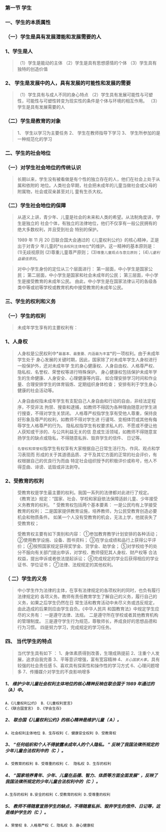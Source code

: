 ### 第一节 学生
### 一、学生的本质属性
### （一）学生是具有发展潜能和发展需要的人
### 1、学生是人
>   （1）学生是能动的主体
    （2）学生是具有思想感情的个体
    （3）学生具有独特的创造价值
    
### 2、 学生是发展中的人，具有发展的可能性和发展的需要
>   （1）学生具有与成人不同的身心特点
    （2）学生具有发展可能性与可塑性，可能性与可塑性转变为现实性的条件是个体与环境的相互作用。
    （3）学生是具有发展需要的人
    
### （二）学生是教育的对象
>   1、 学生以学习为主要任务
    2、 学生在教师指导下学习
    3、 学生所参加的是一种规范化的学习
    
### 二、学生的社会地位
### （一）对学生社会地位的传统认识
>   长期以来，学生没有被看做是有个性的独立存在的人，他们在社会上处于从属和依附的
地位。人类社会早期，社会把未成年的儿童当做社会或父母的附属物，社会或双亲甚至对儿
童有生杀大权。

### （二）学生社会地位的保障
>   从道义上讲，青少年、儿童是社会的未来和人类的希望。从法制角度讲，学生是独立的
社会个体，有独立的法律地位，他们不仅享有一般公民拥有的绝大多数权利，并且受到社会
特别的保护。

>   1989 年 11 月 20 日联合国大会通过的《儿童权利公约》的核心精神，正是出于对青少
年儿童的*`社会权利主体地位`*的维护。这一精神的基本原则是：
(1)无歧视原则
(2)尊重儿童尊严原则；
(3)`尊重儿童观点与意见原则`； 
(4)_`儿童利益最佳原则`_。

>   对中小学生身份的定位从三个层面进行：
第一层面，中小学生是国家公民；
第二层面，中小学生是国家和社会未成年的公民；
第三层面，中小学生是接受教育的未成年公民。
由此，中小学生是在国家法律认可的各级各类中等或初等学校或教育机构中接受教育的未成年公民。

### 三、学生的权利和义务
### （一）学生的权利
>   未成年学生享有的主要权利有：

### 1、人身权
>   人身权是公民权利中*`最基本、最重要、内涵最为丰富`*的一项权利。由于未成年学生处于
身心发展的关键时期，因此，国家除了对未成年学生人身权进行一般保护外，还对未成年学
生的身心健康权、人身自由权、人格尊严权、隐私权、名誉权、荣誉权等进行特殊保护。
身心健康权包括保护未成年学生的生命健康、人身安全、心理健康等内容。
如合理安排学习时间和作业量、合理安排学生的体育锻炼、定期组织身体检查；
安排有利于学生身心健康的社会活动等。

>   人身自由权指未成年学生有支配自己人身自由和行动的自由，非经法定程序，不受非法
拘禁、搜查和逮捕，如教师不得因为各种理由随意对学生进行搜查，不得对学生关禁闭。
人格尊严权指学生享有受他人尊重，保持良好形象及尊严的权利，如教师不得对学生进
行谩骂、变相体罚或其他有侮辱学生人格尊严的行为。
隐私权指学生有权要求私人的、不愿或不便让他人获知或干涉的、与公共利益无关的信
息或生活领域，如教师不得随意宣扬学生的缺点或隐私，不得随意私拆、毁弃学生的信件、
日记等。

>   `名誉权和荣誉权`指学生有权享有大家根据自己日常生活行为、作风、观点和学习表现而
形成的关于其道德品质、才干及其它方面的正常的社会评价，有权根据自己的优良行为而由
特定社会组织授予的积极评价或称号，他人不得歪曲、诽谤、诋毁或非法剥夺。

### 2、受教育的权利
>   受教育权是学生最主要的权利。我国一系列的法律都对此进行了规定。
《教育法》规定：“国家、社会、学校和家庭依法保障适龄儿童、少年接受义务教育的权利。 ”
受教育权包括两个基本要素：
一是公民均有上学接受教育的权利；
二是国家提供教育设施，培养教师，为公民受教育创造必要机会和物质条件。
如某一个人没有受教育的机会，无法上学，他就丧失了受教育权；

>   受教育权主要有如下类别和内容：
①参加教育教学计划安排的各种活动；
②使用教学设施、设备、图书资料；
③在学业成绩和品行上获得公平评价；
④按照国家规定获得奖学金、贷学金、助学金；
⑤对学校给予的处分不服向有关部门提出申诉，对学校、教师侵犯其人身权、财产权等
合法权益，提出申诉或者依法提起诉讼；
⑥完成规定的学业后获得相应的学业证书、学位证书；
⑦法律、法规规定的其他权利。

### （ 二）学生的义务
>   中小学生作为法律的主体，在享有法律规定的各项权利的同时，也负有履行法律规定的
各项义务。教师有责任教育学生了解自己的义务，履行自己的义务，如果之后学生仍然在日
常生活和教育活动中未尽义务或违反规定，由此造成的后果则应由学生自负。《中华人民共
和国教育法》中规定学生应尽的义务有：
一是遵守法律、法规。
二是遵守所在学校或者其他教育机构的管理制度。
三是遵守学生行为规范，尊敬师长，养成良好的思想品德和行为习惯。
四是努力学习，完成规定的学习任务。

### 四、 当代学生的特点
>   当代学生具有如下 ：
    1、身体素质得到改善，生理成熟提前
    2、注重个人发展，追求自我完善
    3、平等意识增强，富有宽容精神
    4、_`关心国家大事`_，具有较强的社会责任感
    5、喜欢具有探索性和操作性的学习方式
    6、心理问题增多
    7、传播媒介对学生的不良影响增多




##### 1、 维护少年儿童社会权利主体地位的核心精神反映在联合国于 1989 年通过的（A）中。
    A．《儿童权利公约》 B．《儿童权利宣言》
    C．《联合国宣言》 D．《学会生存》
    
    
##### 2、 联合国《儿童权利公约》的核心精神是维护儿童（ A）。
    A．社会权利主体地位 B．生存权利 C．健康安全权利 D．受教育权
    
    
##### 3、 “任何组织和个人不得披露未成年人的个人隐私。 ” 反映了我国法律所规定的少年儿童合法权利中的（C ）。
    A．受教育的权利 B．受尊重的权利 C． 隐私权 D．生存的权利
    
##### 4、 “国家培养青年、少年、儿童在品德、智力、体质等方面全面发展” ，反映了我国法律所规定的少年儿童合法权利中的（C ）。
    A.生存的权利 B.安全的权利 C.受教育的权利 D.受尊重的权利
    
##### 5、 教师不得随意宣扬学生的缺点，不得随意私拆、毁弃学生的信件、日记等，这是维护学生的（C ）。
    A．荣誉权 B．人格尊严权 C．隐私权 D．身心健康权

